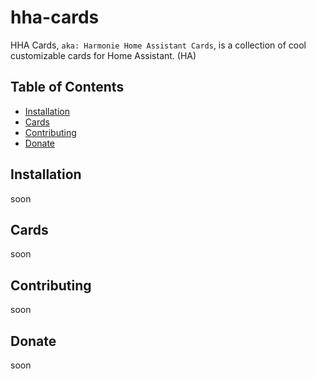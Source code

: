 # hha-cards

HHA Cards, `aka: Harmonie Home Assistant Cards`, is a collection of cool customizable cards for Home Assistant. (HA)

## Table of Contents

- [Installation](#installation)
- [Cards](#cards)
- [Contributing](#contributing)
- [Donate](#donate)

## Installation

soon

## Cards

soon

## Contributing

soon

## Donate

soon
